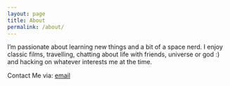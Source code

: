 ```yaml
---
layout: page
title: About
permalink: /about/
---
```



<p>I’m passionate about learning new things and a bit of a space nerd. I enjoy classic films, travelling, chatting about life with friends, universe or god :) and hacking on whatever interests me at the time.</p>

<p>
Contact Me via:
<a href="mailto:someone@omenkzz.com?Subject=Hello" target="_top">email</a>
</p>

